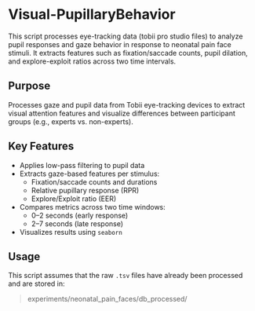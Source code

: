 # Visual-PupillaryBehavior

This script processes eye-tracking data (tobii pro studio files) to analyze pupil responses and gaze behavior in response to neonatal pain face stimuli. It extracts features such as fixation/saccade counts, pupil dilation, and explore-exploit ratios across two time intervals.

## Purpose

Processes gaze and pupil data from Tobii eye-tracking devices to extract visual attention features and visualize differences between participant groups (e.g., experts vs. non-experts).

## Key Features

- Applies low-pass filtering to pupil data
- Extracts gaze-based features per stimulus:
  - Fixation/saccade counts and durations
  - Relative pupillary response (RPR)
  - Explore/Exploit ratio (EER) 
- Compares metrics across two time windows:
  - 0–2 seconds (early response)
  - 2–7 seconds (late response)
- Visualizes results using `seaborn`

## Usage

This script assumes that the raw `.tsv` files have already been processed and are stored in:
> experiments/neonatal_pain_faces/db_processed/
